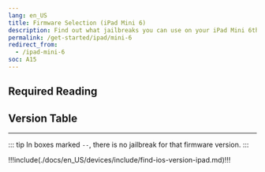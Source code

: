 ```yaml
---
lang: en_US
title: Firmware Selection (iPad Mini 6)
description: Find out what jailbreaks you can use on your iPad Mini 6th Generation
permalink: /get-started/ipad/mini-6
redirect_from:
  - /ipad-mini-6
soc: A15
---
```


## Required Reading

<readingTable deviceOS="iPadOS" minVer="15.1" maxVer="15.1"/>

## Version Table

<versionTable soc="A15" minVer="15"/>

---

::: tip
In boxes marked `--`, there is no jailbreak for that firmware version.
:::

!!!include(./docs/en_US/devices/include/find-ios-version-ipad.md)!!!
